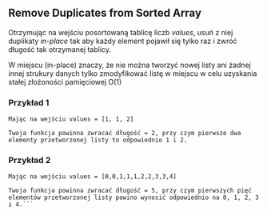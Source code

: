 ## Remove Duplicates from Sorted Array
Otrzymując na wejściu posortowaną tablicę liczb *values*, usuń z niej duplikaty *in-place* tak aby każdy element pojawił się tylko raz i zwróć długość tak otrzymanej tablicy.

W miejscu (in-place) znaczy, że nie można tworzyć nowej listy ani żadnej innej strukury danych tylko zmodyfikować listę w miejscu w celu uzyskania stałej złożoności pamięciowej O(1)

### Przykład 1
```
Mając na wejściu values = [1, 1, 2]

Twoja funkcja powinna zwracać długość = 2, przy czym pierwsze dwa elementy przetworzonej listy to odpowiednio 1 i 2.
```

### Przykład 2
```
Mając na wejściu values = [0,0,1,1,1,2,2,3,3,4]

Twoja funkcja powinna zwracać długość = 5, przy czym pierwszych pięć elementów przetworzonej listy powino wynosić odpowiednio na 0, 1, 2, 3 i 4.```